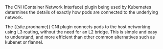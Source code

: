 The CNI (Container Network Interface) plugin being used by Kubernetes determines the details of exactly how pods are connected to the underlying network.

The {{site.prodname}} CNI plugin connects pods to the host networking using L3 routing, without the need for an L2 bridge. This is simple and easy to understand, and more efficient than other common alternatives such as kubenet or flannel.

